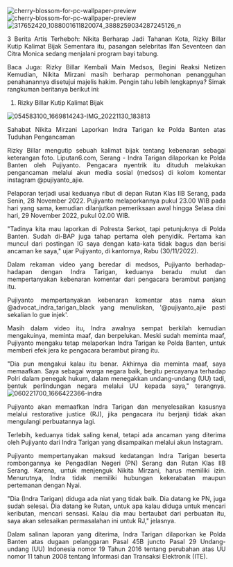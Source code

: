![cherry-blossom-for-pc-wallpaper-preview](https://user-images.githubusercontent.com/69670050/220079800-712edf29-2253-4fde-88eb-9d221d06dc49.jpg)
![cherry-blossom-for-pc-wallpaper-preview](https://user-images.githubusercontent.com/69670050/220077808-ce4f05f5-01c3-4875-95b0-d9e4a40c7be0.jpg)
![317652420_1088001611820074_3888259034287245126_n](https://user-images.githubusercontent.com/69670050/205218855-560f6ee8-b497-49cc-88a0-1d9d71664b58.jpg)
<div align="justify">
3 Berita Artis Terheboh: Nikita Berharap Jadi Tahanan Kota, Rizky Billar Kutip Kalimat Bijak
Sementara itu, pasangan selebritas Ifan Seventeen dan Citra Monica sedang menjalani program bayi tabung.

Baca Juga:
Rizky Billar Kembali Main Medsos, Begini Reaksi Netizen
Kemudian, Nikita Mirzani masih berharap permohonan penangguhan penahanannya disetujui majelis hakim.
Pengin tahu lebih lengkapnya? Simak rangkuman beritanya berikut ini:

1. Rizky Billar Kutip Kalimat Bijak

![054583100_1669814243-IMG_20221130_183813](https://user-images.githubusercontent.com/69670050/205219477-b3e08731-1f2a-41d9-a809-53192ab097e8.jpg)

Sahabat Nikita Mirzani Laporkan Indra Tarigan ke Polda Banten atas Tuduhan Pengancaman

Rizky Billar mengutip sebuah kalimat bijak tentang kebenaran sebagai keterangan foto.
Liputan6.com, Serang - Indra Tarigan dilaporkan ke Polda Banten oleh Pujiyanto. Pengacara nyentrik itu dituduh melakukan pengancaman melalui akun media sosial (medsos) di kolom komentar instagram @pujiyanto_ajie.

Pelaporan terjadi usai keduanya ribut di depan Rutan Klas IIB Serang, pada Senin, 28 November 2022. Pujiyanto melaporkannya pukul 23.00 WIB pada hari yang sama, kemudian dilanjutkan pemeriksaan awal hingga Selasa dini hari, 29 November 2022, pukul 02.00 WIB.

"Tadinya kita mau laporkan di Polresta Serkot, tapi petunjuknya di Polda Banten. Sudah di-BAP juga tahap pertama oleh penyidik. Pertama kan muncul dari postingan IG saya dengan kata-kata tidak bagus dan berisi ancaman ke saya," ujar Pujiyanto, di kantornya, Rabu (30/11/2022).

Dalam rekaman video yang beredar di medsos, Pujiyanto berhadap-hadapan dengan Indra Tarigan, keduanya beradu mulut dan mempertanyakan kebenaran komentar dari pengacara berambut panjang itu.

Pujiyanto mempertanyakan kebenaran komentar atas nama akun @advocat_indra_tarigan_black yang menuliskan, '@pujiyanto_ajie pasti sekalian lo gue injek'.

Masih dalam video itu, Indra awalnya sempat berkilah kemudian mengakuinya, meminta maaf, dan berpelukan. Meski sudah meminta maaf, Pujiyanto mengaku tetap melaporkan Indra Tarigan ke Polda Banten, untuk memberi efek jera ke pengacara berambut pirang itu.

"Dia pun mengakui kalau itu benar. Akhirnya dia meminta maaf, saya memaafkan. Saya sebagai warga negara baik, begitu percayanya terhadap Polri dalam penegak hukum, dalam menegakkan undang-undang (UU) tadi, bentuk perlindungan negara melalui UU kepada saya," terangnya.
![060221700_1666422366-indra](https://user-images.githubusercontent.com/69670050/205219567-f9cf127d-f0dc-4f24-8f51-2b79571ebb82.jpg)

Pujiyanto akan memaafkan Indra Tarigan dan menyelesaikan kasusnya melalui restorative justice (RJ), jika pengacara itu berjanji tidak akan mengulangi perbuatannya lagi.

Terlebih, keduanya tidak saling kenal, tetapi ada ancaman yang diterima oleh Pujiyanto dari Indra Tarigan yang disampaikan melalui akun Instagram.

Pujiyanto mempertanyakan maksud kedatangan Indra Tarigan beserta rombongannya ke Pengadilan Negeri (PN) Serang dan Rutan Klas IIB Serang. Karena, untuk menjenguk Nikita Mirzani, harus memiliki izin. Menurutnya, Indra tidak memiliki hubungan kekerabatan maupun pertemanan dengan Nyai.

"Dia (Indra Tarigan) diduga ada niat yang tidak baik. Dia datang ke PN, juga sudah selesai. Dia datang ke Rutan, untuk apa kalau diduga untuk mencari keributan, mencari sensasi. Kalau dia mau bertaubat dari perbuatan itu, saya akan selesaikan permasalahan ini untuk RJ," jelasnya.

Dalam salinan laporan yang diterima, Indra Tarigan dilaporkan ke Polda Banten atas dugaan pelanggaran Pasal 45B juncto Pasal 29 Undang-undang (UU) Indonesia nomor 19 Tahun 2016 tentang perubahan atas UU nomor 11 tahun 2008 tentang Informasi dan Transaksi Elektronik (ITE).



